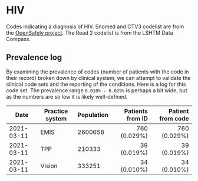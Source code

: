# HIV

Codes indicating a diagnosis of HIV. Snomed and CTV3 codelist are from the [OpenSafely project](https://codelists.opensafely.org/codelist/opensafely/hiv/2020-07-13/#full-list). The Read 2 codelist is from the LSHTM Data Compass.

## Prevalence log

By examining the prevalence of codes (number of patients with the code in their record) broken down by clinical system, we can attempt to validate the clinical code sets and the reporting of the conditions. Here is a log for this code set. The prevalence range `0.010% - 0.029%` is perhaps a bit wide, but as the numbers are so low it is likely well-defined.

| Date       | Practice system | Population | Patients from ID | Patient from code |
| ---------- | --------------- | ---------- | ---------------: | ----------------: |
| 2021-03-11 | EMIS            | 2600658    |     760 (0.029%) |      760 (0.029%) |
| 2021-03-11 | TPP             | 210333     |      39 (0.019%) |       39 (0.019%) |
| 2021-03-11 | Vision          | 333251     |      34 (0.010%) |       34 (0.010%) |
